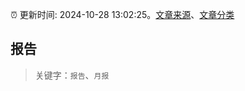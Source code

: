 :alarm_clock: 更新时间: 2024-10-28 13:02:25。[文章来源](/README.md)、[文章分类](/TAGS.md)

## 报告


> 关键字：`报告`、`月报`



